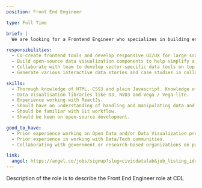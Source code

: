 ```yaml
---
position: Front End Engineer

type: Full Time

brief: | 
  We are looking for a Frontend Engineer who specializes in building engaging user interfaces and experience design for interactive data-driven platforms. With these efforts, we aim to build civic platforms that help citizens better understand various sectors like Public Finance or Judiciary and participates in decision-making.

responsibilities:
  - Co-create frontend tools and develop responsive UI/UX for large scale data platforms like Open Budgets India [link](https://openbudgetsindia.org/)
  - Build open-source data visualization components to help simplify a variety of data flowing from various sectors and geographies.
  - Collaborate with team to develop sector-specific data tools on top of our current open source data platforms.
  - Generate various interactive data stories and case studies in collaboration with researchers and media people, to take data and insights to a wider audience.

skills:
  - Thorough knowledge of HTML, CSS3 and plain Javascript. Knowledge of ES6 would be a great addon.
  - Data Visualisation libraries like D3, NVD3 and Vega / Vega-lite.
  - Experience working with ReactJs.
  - Should have an understanding of handling and manipulating data and basic querying mechanisms (SQL and alike) as well as data cleaning, data manipulation, data visualisation as well as data dashboarding.
  - Should be familiar with Git workflow.
  - Should be keen on open-source development.

good_to_have:
  - Prior experience working on Open Data and/or Data Visualization projects.
  - Prior experience in working with Data/Tech communities.
  - Collaborating with government or research-based organizations on past projects.

link:
  angel: https://angel.co/jobs/signup?slug=civicdatalab&job_listing_id=545276&source=showcase_hero&source=showcase_hero
---
```


Description of the role is to describe the Front End Engineer role at CDL
